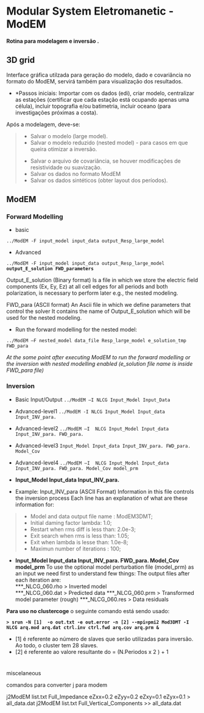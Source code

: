 # Modular System Eletromanetic - ModEM
**Rotina para modelagem e inversão .**


## 3D grid
Interface gráfica utilzada para geração do modelo, dado e covariância no formato do ModEM, servirá também para visualização dos resultados.

* *Passos iniciais:
Importar com os dados (edi), criar modelo, centralizar as estações (certificar que cada estação está ocupando apenas uma célula), incluir topografia e/ou batimetria, incluir oceano (para investigações próximas a costa).

Após a modelagem, deve-se:
>* Salvar o modelo (large model).
>* Salvar o modelo reduzido (nested model) - para casos em que queira otimizar a inversão.
>+ Salvar o arquivo de covariância, se houver modificações de resistividade ou suavização.
>+ Salvar os dados no formato ModEM
>+ Salvar os dados sintéticos (obter layout dos períodos).

## ModEM

### Forward Modelling
* basic

`../ModEM -F input_model input_data output_Resp_large_model`

* Advanced

`../ModEM -F input_model input_data output_Resp_large_model` **`output_E_solution FWD_parameters`**

Output_E_solution (Binary format)
Is a file in which we store the electric field components (Ex, Ey, Ez) at all cell edges for all periods and both polarization,
is necessary to perform later e.g., the nested modeling.

FWD_para (ASCII format)
An Ascii file in which we define parameters that control the solver 
It contains the name of Output_E_solution which will be used for the nested modeling.

* Run the forward modelling for the nested model:

`../ModEM –F nested_model data_file Resp_large_model e_solution_tmp FWD_para`

*At the some point after executing ModEM to run the forward modelling or the inversion with nested modelling enabled (e_solution file name is inside FWD_para file)*

### Inversion

* Basic Input/Output
`../ModEM –I NLCG Input_Model Input_Data`
 
* Advanced-level1
`../ModEM -I NLCG Input_Model Input_data Input_INV_para.`
 
* Advanced-level2
`../ModEM –I  NLCG Input_Model Input_data Input_INV_para. FWD_para.`
 
* Advanced-level3
`Input_Model Input_data Input_INV_para. FWD_para. Model_Cov`
 
* Advanced-level4
`../ModEM –I  NLCG Input_Model Input_data Input_INV_para. FWD_para. Model_Cov model_prm`
 

- **Input_Model Input_data Input_INV_para.**
* Example: Input_INV_para (ASCII Format)
Information in this file controls the inversion process
Each line has an explanation of what are these information for:

>- Model and data output file name : ModEM3DMT;
>- Initial daming factor lambda: 1.0;
>- Restart when rms diff is less than: 2.0e-3;
>- Exit search when rms is less than: 1.05;
>- Exit when lambda is lesse than: 1.0e-8;
>- Maximun number of iterations : 100;

- **Input_Model Input_data Input_INV_para. FWD_para. Model_Cov model_prm**
To use the optional model perturbation file (model_prm) as an input we need first to understand few things:
The output files after each iteration are:  
***_NLCG_060.rho  > Inverted model   
***_NLCG_060.dat  > Predicted data 
***_NLCG_060.prm  > Transformed model parameter (rough)
***_NLCG_060.res  > Data residuals



**Para uso no clustercoge** o seguinte comando está sendo usado:

**`> srun -N [1]  -o out.txt -e out.error -n [2] --mpi=pmi2 Mod3DMT -I NLCG arq.mod arq.dat ctrl.inv ctrl.fwd arq.cov arq.prm &`**


* [1] é referente ao número de slaves que serão utilizadas para inversão. Ao todo, o cluster tem 28 slaves.
* [2] é referente ao valore resultante do = (N.Periodos x 2 ) + 1

#

miscelaneous 

comandos para converter j para modem 

j2ModEM list.txt Full_Impedance eZxx=0.2 eZyy=0.2 eZxy=0.1 eZyx=0.1 > all_data.dat
j2ModEM list.txt Full_Vertical_Components >> all_data.dat
